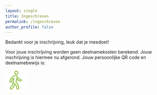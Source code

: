 ```yaml
---
layout: single
title: Ingeschreven
permalink: /ingeschreven
author_profile: false
---
```


Bedankt voor je inschrijving, leuk dat je meedoet!  

Voor jouw inschrijving worden geen deelnamekosten berekend. Jouw inschrijving is hiermee nu afgerond. Jouw persoonlijke QR code en deelnamebewijs is:  

<div id="qrcode"><img src="/assets/images/loading.gif" /></div>

<div id="instructions"></div>

<script type="text/javascript">
    var urlParams = new URLSearchParams(window.location.search);
    var signupreference = urlParams.get('signupreference');
    var signupid = urlParams.get('signupid');

    fetch("https://api.wandel4daagseoldenzaal.nl/v1/qrcode?signupreference=" + signupreference + "&signupid=" + signupid + "&format=json")
    .then(response => {
        if (!response.ok) {
            throw new Error('Network response was not ok');
        }
        return response.json();
    })
    .then(data => {
        document.getElementById('qrcode').innerHTML = '<img src="data:image/png;base64,' + data.qrCode + '" alt="QR Code" /><p style="font-size: 14pt">' + data.registrationId + '<br/>' + data.participants + ' deelnemer' + (data.participants != 1 ? 's' : '') + '</p>';
        if(data.emailAddressProvided) {
            document.getElementById('instructions').innerHTML = 'Je ontvangt ook een bevestiging per e-mail. Graag deze e-mail tonen bij onze stand bij de start van de route tijdens de Wandel4Daagse.';
        } else {
            document.getElementById('instructions').innerHTML = 'Aangezien je geen e-mailadres hebt opgegeven, graag een screenshot van deze pagina maken, je deelnamecode opschrijven of je aanmelden met je naam bij onze stand bij de start van de route tijdens de Wandel4Daagse.';
        }
    })
    .catch(error => {
        console.error('QR Code error:', error);
        document.getElementById('qrcode').innerHTML = '<img src="https://api.wandel4daagseoldenzaal.nl/v1/qrcode?signupreference=' + signupreference + '&signupid=' + signupid +" alt="QR Code" />';
    });
</script>